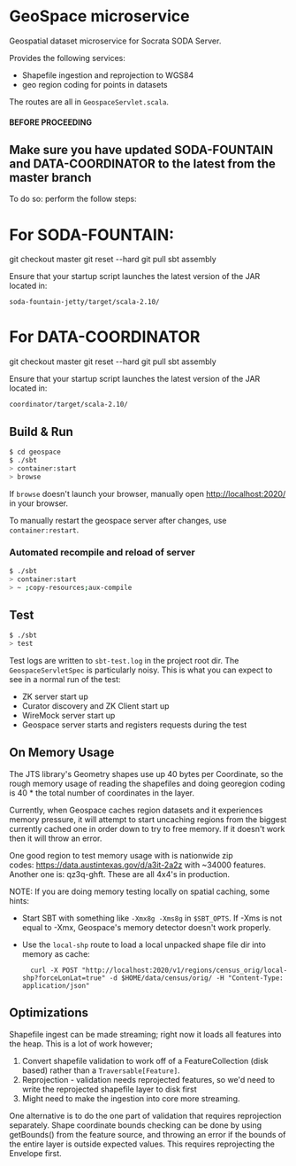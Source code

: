 # GeoSpace microservice #

Geospatial dataset microservice for Socrata SODA Server.

Provides the following services:
- Shapefile ingestion and reprojection to WGS84
- geo region coding for points in datasets

The routes are all in `GeospaceServlet.scala`.

#### BEFORE PROCEEDING ####

## Make sure you have updated SODA-FOUNTAIN and DATA-COORDINATOR to the latest from the master branch ##

To do so: perform the follow steps:

# For SODA-FOUNTAIN: #

git checkout master
git reset --hard
git pull
sbt assembly

Ensure that your startup script launches the latest version of the JAR located in:

`soda-fountain-jetty/target/scala-2.10/`

# For DATA-COORDINATOR #

git checkout master
git reset --hard
git pull
sbt assembly

Ensure that your startup script launches the latest version of the JAR located in:

`coordinator/target/scala-2.10/`

## Build & Run ##

```sh
$ cd geospace
$ ./sbt
> container:start
> browse
```

If `browse` doesn't launch your browser, manually open [http://localhost:2020/](http://localhost:2020/) in your browser.

To manually restart the geospace server after changes, use `container:restart`.

### Automated recompile and reload of server

```sh
$ ./sbt
> container:start
> ~ ;copy-resources;aux-compile
```

## Test

```sh
$ ./sbt
> test
```

Test logs are written to `sbt-test.log` in the project root dir.   The
`GeospaceServletSpec` is particularly noisy.  This is what you can expect to see
in a normal run of the test:

- ZK server start up
- Curator discovery and ZK Client start up
- WireMock server start up
- Geospace server starts and registers requests during the test

## On Memory Usage

The JTS library's Geometry shapes use up 40 bytes per Coordinate, so the rough
memory usage of reading the shapefiles and doing georegion coding is 40 * the
total number of coordinates in the layer.

Currently, when Geospace caches region datasets and it experiences memory
pressure, it will attempt to start uncaching regions from the biggest currently
cached one in order down to try to free memory.  If it doesn't work then it will
throw an error.

One good region to test memory usage with is nationwide zip codes: https://data.austintexas.gov/d/a3it-2a2z with ~34000 features.  Another one is: qz3q-ghft.  These are all 4x4's in production.

NOTE: If you are doing memory testing locally on spatial caching, some hints:
- Start SBT with something like `-Xmx8g -Xms8g` in `$SBT_OPTS`.  If -Xms is not equal to -Xmx, Geospace's memory detector doesn't work properly.
- Use the `local-shp` route to load a local unpacked shape file dir into memory as cache:

        curl -X POST "http://localhost:2020/v1/regions/census_orig/local-shp?forceLonLat=true" -d $HOME/data/census/orig/ -H "Content-Type: application/json"

## Optimizations

Shapefile ingest can be made streaming; right now it loads all features into the heap.  This is a lot of work however;

1. Convert shapefile validation to work off of a FeatureCollection (disk based) rather than a `Traversable[Feature]`.  
2. Reprojection - validation needs reprojected features, so we'd need to write the reprojected shapefile layer to disk first
3. Might need to make the ingestion into core more streaming.

One alternative is to do the one part of validation that requires reprojection
separately.  Shape coordinate bounds checking can be done by using getBounds()
from the feature source, and throwing an error if the bounds of the entire layer
is outside expected values.  This requires reprojecting the Envelope first.
